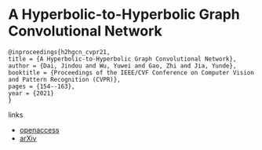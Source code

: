 # A Hyperbolic-to-Hyperbolic Graph Convolutional Network

```
@inproceedings{h2hgcn_cvpr21,
title = {A Hyperbolic-to-Hyperbolic Graph Convolutional Network},
author = {Dai, Jindou and Wu, Yuwei and Gao, Zhi and Jia, Yunde},
booktitle = {Proceedings of the IEEE/CVF Conference on Computer Vision and Pattern Recognition (CVPR)},
pages = {154--163},
year = {2021}
}
```
links
- [openaccess](http://openaccess.thecvf.com//content/CVPR2021/html/Dai_A_Hyperbolic-to-Hyperbolic_Graph_Convolutional_Network_CVPR_2021_paper.html)
- [arXiv](https://arxiv.org/abs/2104.06942)
